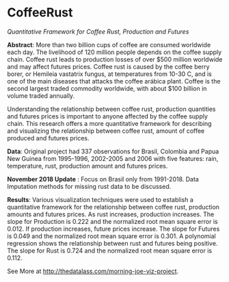 # CoffeeRust

*Quantitative Framework for Coffee Rust, Production and Futures*

__Abstract__: More than two billion cups of coffee are consumed worldwide each day. The livelihood of 120 million people depends on the coffee supply chain. Coffee rust leads to production losses of over $500 million worldwide and may affect futures prices. Coffee rust is caused by the coffee berry borer, or Hemileia vastatrix fungus, at temperatures from 10-30 C, and is one of the main diseases that attacks the coffee arábica plant. Coffee is the second largest traded commodity worldwide, with about $100 billion in volume traded annually.
  
Understanding the relationship between coffee rust, production quantities and futures prices is important to anyone affected by the coffee supply chain. This research offers a more quantitative framework for describing and visualizing the relationship between coffee rust, amount of coffee produced and futures prices.

__Data__: Original project had 337 observations for Brasil, Colombia and Papua New Guinea from 1995-1996, 2002-2005 and 2006 with five features: rain, temperature, rust, production amount and futures prices. 

__November 2018 Update__ : Focus on Brasil only from 1991-2018. Data Imputation methods for missing rust data to be discussed.

__Results__: Various visualization techniques were used to establish a quantitative framework for the relationship between coffee rust, production amounts and futures prices. As rust increases, production increases. The slope for Production is 0.222 and the normalized root mean square error is 0.012. If production increases, future prices increase. The slope for Futures is 0.049 and the normalized root mean square error is 0.301. A polynomial regression shows the relationship between rust and futures being positive. The slope for Rust is 0.724 and the normalized root mean square error is 0.112.

See More at http://thedatalass.com/morning-joe-viz-project.
